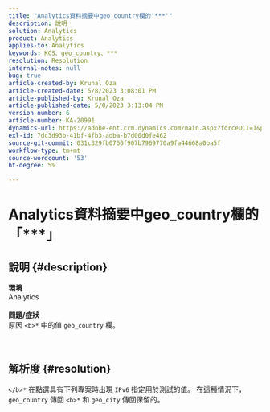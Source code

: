 ```yaml
---
title: "Analytics資料摘要中geo_country欄的'***'"
description: 說明
solution: Analytics
product: Analytics
applies-to: Analytics
keywords: KCS、geo_country、***
resolution: Resolution
internal-notes: null
bug: true
article-created-by: Krunal Oza
article-created-date: 5/8/2023 3:08:01 PM
article-published-by: Krunal Oza
article-published-date: 5/8/2023 3:13:04 PM
version-number: 6
article-number: KA-20991
dynamics-url: https://adobe-ent.crm.dynamics.com/main.aspx?forceUCI=1&pagetype=entityrecord&etn=knowledgearticle&id=6da6c01c-b2ed-ed11-8849-6045bd006268
exl-id: 7dc3d93b-41bf-4fb3-adba-b7d00d0fe462
source-git-commit: 031c329fb0760f907b7969770a9fa44668a0ba5f
workflow-type: tm+mt
source-wordcount: '53'
ht-degree: 5%

---
```


# Analytics資料摘要中geo_country欄的「\*\*\*」

## 說明 {#description}

<b>環境</b><br>Analytics<br> <br><b>問題/症狀</b><br>原因 `<b>*` 中的值 `geo_country` 欄。



 

## 解析度 {#resolution}

`</b>*` 在點選具有下列專案時出現 `IPv6` 指定用於測試的值。 在這種情況下， `geo_country` 傳回 `<b>*` 和 `geo_city` 傳回保留的。
